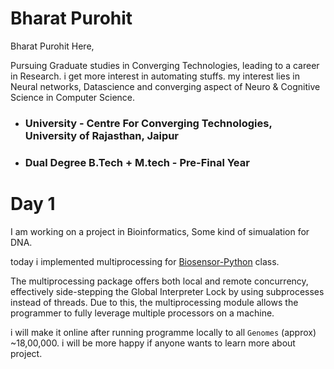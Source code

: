 # Bharat Purohit

Bharat Purohit Here,

Pursuing Graduate studies in Converging Technologies, leading to a career in Research.
i get more interest in automating stuffs. my interest lies in Neural networks, Datascience and converging aspect of Neuro & Cognitive Science in Computer Science.


- ### University - Centre For Converging Technologies, University of Rajasthan, Jaipur

- ### Dual Degree B.Tech + M.tech - Pre-Final Year  

# Day 1
 I am working on a project in Bioinformatics, Some kind of simualation for DNA.
 
 today i implemented multiprocessing for [Biosensor-Python](https://github.com/DBT-BIF/Biosensor-Python) class. 
 
 The multiprocessing package offers both local and remote concurrency, effectively side-stepping the Global Interpreter Lock by using subprocesses instead of threads. Due to this, the multiprocessing module allows the programmer to fully leverage multiple processors on a machine.
 
 i will make it online after running programme locally to all `Genomes` (approx) ~18,00,000. i will be more happy if anyone wants to learn more about project.
